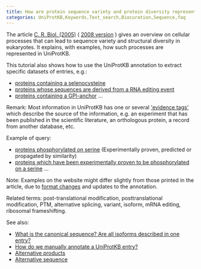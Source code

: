```yaml
---
title: How are protein sequence variety and protein diversity represented in UniProtKB?
categories: UniProtKB,Keywords,Text_search,Biocuration,Sequence,faq
---
```


The article [C. R. Biol. (2005)](http://dx.doi.org/10.1016/j.crvi.2005.06.001) ( [2008 version](http://education.expasy.org/CRB_2008.pdf) ) gives an overview on cellular processes that can lead to sequence variety and structural diversity in eukaryotes. It explains, with examples, how such processes are represented in UniProtKB.

This tutorial also shows how to use the UniProtKB annotation to extract specific datasets of entries, e.g.:

-   [proteins containing a selenocysteine](https://www.uniprot.org/uniprotkb/?query=keyword:712)
-   [proteins whose sequences are derived from a RNA editing event](https://www.uniprot.org/uniprotkb/?query=keyword:691)
-   [proteins containing a GPI-anchor](https://www.uniprot.org/uniprotkb/?query=keyword:336) ...

Remark: Most information in UniProtKB has one or several ['evidence tags'](https://www.uniprot.org/help/evidences) which describe the source of the information, e.g. an experiment that has been published in the scientific literature, an orthologous protein, a record from another database, etc.

Example of query:

-   [proteins phosphorylated on serine](https://www.uniprot.org/uniprotkb/?query=annotation%3A(type%3Amod_res+phosphoserine)) (Experimentally proven, predicted or propagated by similarity)
-   [proteins which have been experimentally proven to be phosphorylated on a serine](https://www.uniprot.org/uniprotkb/?query=annotation%3A(type%3Amod_res+phosphoserine+evidence%3Aexperimental)) ...

Note: Examples on the website might differ slightly from those printed in the article, due to [format changes](http://www.uniprot.org/news/) and updates to the annotation.

Related terms: post-translational modification, posttranslational modification, PTM, alternative splicing, variant, isoform, mRNA editing, ribosomal frameshifting.

See also:

-   [What is the canonical sequence? Are all isoforms described in one entry?](http://www.uniprot.org/help/canonical_and_isoforms)
-   [How do we manually annotate a UniProtKB entry?](http://www.uniprot.org/help/manual_curation)
-   [Alternative products](https://www.uniprot.org/help/alternative_products)
-   [Alternative sequence](https://www.uniprot.org/help/var_seq)

